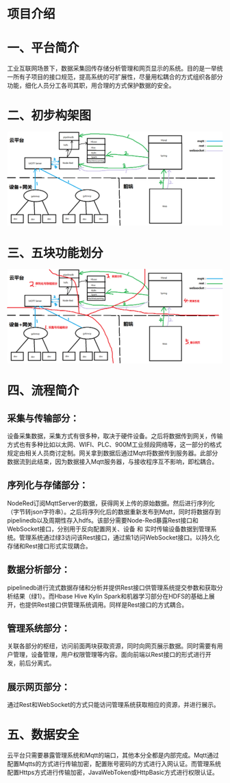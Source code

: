 # 项目介绍
# 一、平台简介
​    工业互联网场景下，数据采集回传存储分析管理和网页显示的系统。目的是一举统一所有子项目的接口规范，提高系统的可扩展性，尽量用松耦合的方式组织各部分功能，细化人员分工各司其职，用合理的方式保护数据的安全。
# 二、初步构架图
![image](https://github.com/sunwu51/mesh/blob/master/img/1.png)

# 三、五块功能划分
![image](https://github.com/sunwu51/mesh/blob/master/img/2.png)

# 四、流程简介

## 采集与传输部分：
设备采集数据，采集方式有很多种，取决于硬件设备。之后将数据传到网关，传输方式也有多种比如以太网、WIFI、PLC、900M工业频段网络等，这一部分的格式规定由相关人员商讨定制。网关拿到数据后通过Mqtt将数据传到服务器。此部分数据流到此结束，因为数据接入Mqtt服务器，与接收程序互不影响，即松耦合。

## 序列化与存储部分：
NodeRed订阅MqttServer的数据，获得网关上传的原始数据。然后进行序列化（字节转json字符串）。之后将序列化后的数据重新发布到Mqtt，同时将数据存到pipelinedb以及周期性存入hdfs。该部分需要Node-Red暴露Rest接口和WebSocket接口，分别用于反向配置网关、设备 和 实时传输设备数据到管理系统。管理系统通过绿3访问该Rest接口，通过紫1访问WebSocket接口。以持久化存储和Rest接口形式实现耦合。

## 数据分析部分：
pipelinedb进行流式数据存储和分析并提供Rest接口供管理系统提交参数和获取分析结果（绿1）。而Hbase Hive Kylin Spark和机器学习部分在HDFS的基础上展开，也提供Rest接口供管理系统调用。同样是Rest接口的方式耦合。

## 管理系统部分：
关联各部分的枢纽，访问前面两块获取资源，同时向网页展示数据。同时需要有用户管理，设备管理，用户权限管理等内容。面向前端以Rest接口的形式进行开发，前后分离式。

## 展示网页部分：
通过Rest和WebSocket的方式只能访问管理系统获取相应的资源，并进行展示。

# 五、数据安全
云平台只需要暴露管理系统和Mqtt的端口，其他本分全都是内部完成。Mqtt通过配置Mqtts的方式进行传输加密，配置账号密码的方式进行入网认证。而管理系统配置Https方式进行传输加密，JavaWebToken或HttpBasic方式进行权限认证。

